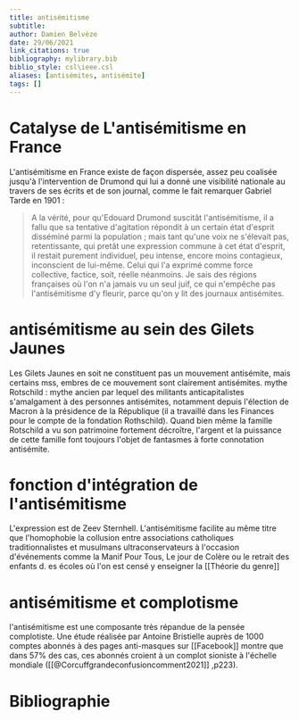 ```yaml
---
title: antisémitisme
subtitle:
author: Damien Belvèze
date: 29/06/2021
link_citations: true
bibliography: mylibrary.bib
biblio_style: csl\ieee.csl
aliases: [antisémites, antisémite]
tags: []
---
```



# Catalyse de L'antisémitisme en France

L'antisémitisme en France existe de façon dispersée, assez peu coalisée jusqu'à l'intervention de Drumond qui lui a donné une visibilité nationale au travers de ses écrits et de son journal, comme le fait remarquer Gabriel Tarde en 1901 : 

> A la vérité, pour qu'Edouard Drumond suscitât l'antisémitisme, il a fallu que sa tentative d'agitation répondit à un certain état d'esprit disséminé parmi la population ; mais tant qu'une voix ne s'élevait pas, retentissante, qui pretât une expression commune à cet état d'esprit, il restait purement individuel, peu intense, encore moins contagieux, inconscient de lui-même. Celui qui l'a exprimé comme force collective, factice, soit, réelle néanmoins. Je sais des régions françaises où l'on n'a jamais vu un seul juif, ce qui n'empêche pas l'antisémitisme d'y fleurir, parce qu'on y lit des journaux antisémites.



# antisémitisme au sein des Gilets Jaunes

Les Gilets Jaunes en soit ne constituent pas un mouvement antisémite, mais certains mss, embres de ce mouvement sont clairement antisémites.
mythe Rotschild : mythe ancien par lequel des militants anticapitalistes s'amalgament à des personnes antisémites, notamment depuis l'élection de Macron à la présidence de la République (il a travaillé dans les Finances pour le compte de la fondation Rothschild). Quand bien même la famille Rotschild a vu son patrimoine fortement décroître, l'argent et la puissance de cette famille font toujours l'objet de fantasmes à forte connotation antisémite. 


# fonction d'intégration de l'antisémitisme

L'expression est de Zeev Sternhell.
L'antisémitisme facilite au même titre que l'homophobie la collusion entre associations catholiques traditionnalistes et musulmans ultraconservateurs à l'occasion d'événements comme la Manif Pour Tous, Le jour de Colère ou le retrait des enfants d.  es écoles où l'on est censé y enseigner la [[Théorie du genre]]


# antisémitisme et complotisme

l'antisémitisme est une composante très répandue de la pensée complotiste. 
Une étude réalisée par Antoine Bristielle auprès de 1000 comptes abonnés à des pages anti-masques sur [[Facebook]] montre que dans 57% des cas, ces abonnés croient à un complot sioniste à l'échelle mondiale ([[@Corcuffgrandeconfusioncomment2021]] ,p223).





# Bibliographie
